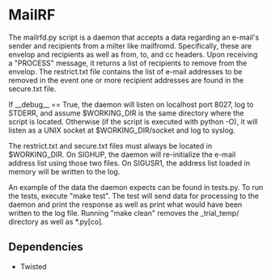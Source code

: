 MailRF
======

The mailrfd.py script is a daemon that accepts a data regarding an e-mail's sender and recipients from a milter like mailfromd. Specifically, these are envelop and recipients as well as from, to, and cc headers. Upon receiving a "PROCESS" message, it returns a list of recipients to remove from the envelop. The restrict.txt file contains the list of e-mail addresses to be removed in the event one or more recipient addresses are found in the secure.txt file.

If \_\_debug\_\_ == True, the daemon will listen on localhost port 8027, log to STDERR, and assume $WORKING_DIR is the same directory where the script is located. Otherwise (if the script is executed with python -O), it will listen as a UNIX socket at $WORKING_DIR/socket and log to syslog.

The restrict.txt and secure.txt files must always be located in $WORKING_DIR. On SIGHUP, the daemon will re-initialize the e-mail address list using those two files. On SIGUSR1, the address list loaded in memory will be written to the log.

An example of the data the daemon expects can be found in tests.py. To run the tests, execute "make test". The test will send data for processing to the daemon and print the response as well as print what would have been written to the log file. Running "make clean" removes the \_trial\_temp/ directory as well as *.py[co].

Dependencies
------------

* Twisted